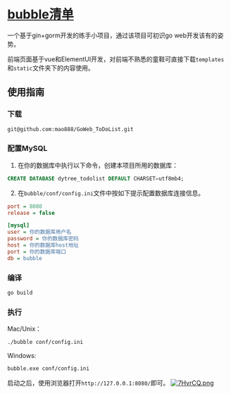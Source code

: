 # [bubble清单](https://mp.weixin.qq.com/s/ZAN-zlB6vG1dj2UJcaezOA)

一个基于gin+gorm开发的练手小项目，通过该项目可初识go web开发该有的姿势。

前端页面基于vue和ElementUI开发，对前端不熟悉的童鞋可直接下载`templates`和`static`文件夹下的内容使用。

## 使用指南
### 下载
```bash
git@github.com:mao888/GoWeb_ToDoList.git
```
### 配置MySQL
1. 在你的数据库中执行以下命令，创建本项目所用的数据库：
```sql
CREATE DATABASE dytree_todolist DEFAULT CHARSET=utf8mb4;
```
2. 在`bubble/conf/config.ini`文件中按如下提示配置数据库连接信息。

```ini
port = 8080
release = false

[mysql]
user = 你的数据库用户名
password = 你的数据库密码
host = 你的数据库host地址
port = 你的数据库端口
db = bubble
```

### 编译
```bash
go build
```

### 执行

Mac/Unix：
```bash
./bubble conf/config.ini
```
Windows:
```bash
bubble.exe conf/config.ini
```

启动之后，使用浏览器打开`http://127.0.0.1:8080/`即可。
[![7HvrCQ.png](https://s4.ax1x.com/2022/01/25/7HvrCQ.png)](https://imgtu.com/i/7HvrCQ)
